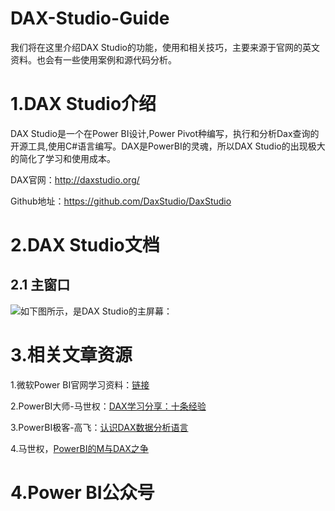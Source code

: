 # DAX-Studio-Guide

我们将在这里介绍DAX Studio的功能，使用和相关技巧，主要来源于官网的英文资料。也会有一些使用案例和源代码分析。

# 1.DAX Studio介绍
DAX Studio是一个在Power BI设计,Power Pivot种编写，执行和分析Dax查询的开源工具,使用C#语言编写。DAX是PowerBI的灵魂，所以DAX Studio的出现极大的简化了学习和使用成本。

DAX官网：http://daxstudio.org/

Github地址：https://github.com/DaxStudio/DaxStudio


# 2.DAX Studio文档
## 2.1 主窗口
![如下图所示，是DAX Studio的主屏幕：](DAX-Studio-Guide/Img/DaxStudio_MainScreen.png)


# 3.相关文章资源
1.微软Power BI官网学习资料：[链接](https://docs.microsoft.com/zh-cn/power-bi/service-get-started)

2.PowerBI大师-马世权：[DAX学习分享：十条经验](https://mp.weixin.qq.com/s/UXVJLEk3kcnKhChLlQyhsA)

3.PowerBI极客-高飞：[认识DAX数据分析语言](https://mp.weixin.qq.com/s/WimTFi_Tt7-EPx-Kc6H4aw)

4.马世权，[PowerBI的M与DAX之争](https://zhuanlan.zhihu.com/p/27416587)

# 4.Power BI公众号
